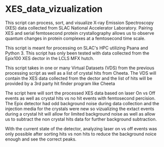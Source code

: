 # XES_data_vizualization
This script can process, sort, and visualize X-ray Emission Spectroscopy (XES) data collected from SLAC National Accelerator Laboratory. Pairing XES and serial 
femtosecond protein crystallography allows us to observe quantum changes in protein complexes at a femtosecond time scale. 

This script is meant for processing on SLAC's HPC utilizing Psana and Python 3. This script has only been tested with data collected from the Epix100 XES dector in the  LCLS MFX hutch. 

This script takes in one or many Virtual Datasets (VDS) from the previous processing script as well as a list of crystal hits from Cheeta. The VDS will contain the XES data collected from the dector and the list of hits will be provided by a 3rd party hit finder program like Cheeta

The script here will sort the processed XES data based on laser On vs Off events as well as crystal hits vs no hit events with femtosecond percision. The Epix detector had odd background noise during data collection and the injection media for the crystals were new so vizualizing the extact events during a crystal hit will allow for limited background noise as well as allow us to subtract the non crystal hits data for further background subtraction. 

With the current state of the detector, analyzing laser on vs off events was only possible after sorting hits vs non hits to reduce the background noice enough and see the correct peaks. 

